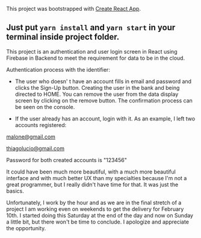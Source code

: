 This project was bootstrapped with [Create React App](https://github.com/facebook/create-react-app).

## Just put `yarn install` and `yarn start` in your terminal inside project folder. 

This project is an authentication and user login screen in React using Firebase in Backend to meet the requirement for data to be in the cloud.

Authentication process with the identifier:

- The user who doesn' t have an account fills in email and password and clicks the Sign-Up button. Creating the user in the bank and being directed to HOME. You can remove the user from the data display screen by clicking on the remove button. The confirmation process can be seen on the console.

- If the user already has an account, login with it. As an example, I left two accounts registered:

malone@gmail.com

thiagolucio@gmail.com

Password for both created accounts is "123456"



It could have been much more beautiful, with a much more beautiful interface and with much better UX than my specialties because
 I'm not a great programmer, but I really didn't have time for that. It was just the basics.

Unfortunately, I work by the hour and as we are in the final stretch of a project I am working even on weekends to get the delivery for February 10th. 
I started doing this Saturday at the end of the day and now on Sunday a little bit, but there won't be time to conclude. 
I apologize and appreciate the opportunity.






